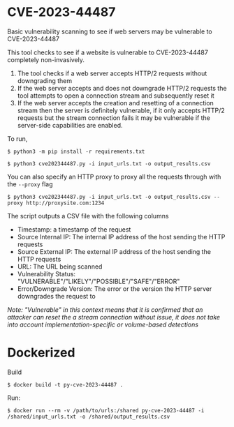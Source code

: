 # CVE-2023-44487
Basic vulnerability scanning to see if web servers may be vulnerable to CVE-2023-44487

This tool checks to see if a website is vulnerable to CVE-2023-44487 completely non-invasively.

1. The tool checks if a web server accepts HTTP/2 requests without downgrading them
2. If the web server accepts and does not downgrade HTTP/2 requests the tool attempts to open a connection stream and subsequently reset it
3. If the web server accepts the creation and resetting of a connection stream then the server is definitely vulnerable, if it only accepts HTTP/2 requests but the stream connection fails it may be vulnerable if the server-side capabilities are enabled.

To run,

    $ python3 -m pip install -r requirements.txt

    $ python3 cve202344487.py -i input_urls.txt -o output_results.csv

You can also specify an HTTP proxy to proxy all the requests through with the `--proxy` flag

    $ python3 cve202344487.py -i input_urls.txt -o output_results.csv --proxy http://proxysite.com:1234

The script outputs a CSV file with the following columns

- Timestamp: a timestamp of the request
- Source Internal IP: The internal IP address of the host sending the HTTP requests
- Source External IP: The external IP address of the host sending the HTTP requests
- URL: The URL being scanned
- Vulnerability Status: "VULNERABLE"/"LIKELY"/"POSSIBLE"/"SAFE"/"ERROR"
- Error/Downgrade Version: The error or the version the HTTP server downgrades the request to

*Note: "Vulnerable" in this context means that it is confirmed that an attacker can reset the a stream connection without issue, it does not take into account implementation-specific or volume-based detections*

# Dockerized

Build

    $ docker build -t py-cve-2023-44487 .

Run:

    $ docker run --rm -v /path/to/urls:/shared py-cve-2023-44487 -i /shared/input_urls.txt -o /shared/output_results.csv
